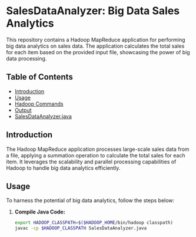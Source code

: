 # SalesDataAnalyzer: Big Data Sales Analytics

This repository contains a Hadoop MapReduce application for performing big data analytics on sales data. The application calculates the total sales for each item based on the provided input file, showcasing the power of big data processing.

## Table of Contents

- [Introduction](#introduction)
- [Usage](#usage)
- [Hadoop Commands](#hadoop-commands)
- [Output](#output)
- [SalesDataAnalyzer.java](#salesdataanalyzerjava)

## Introduction

The Hadoop MapReduce application processes large-scale sales data from a file, applying a summation operation to calculate the total sales for each item. It leverages the scalability and parallel processing capabilities of Hadoop to handle big data analytics efficiently.

## Usage

To harness the potential of big data analytics, follow the steps below:

1. **Compile Java Code:**
   ```bash
   export HADOOP_CLASSPATH=$($HADOOP_HOME/bin/hadoop classpath)
   javac -cp $HADOOP_CLASSPATH SalesDataAnalyzer.java
